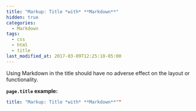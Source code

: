 ```yaml
---
title: "Markup: Title *with* **Markdown**"
hidden: true
categories:
  - Markdown
tags:
  - css
  - html
  - title
last_modified_at: 2017-03-09T12:25:10-05:00
---
```


Using Markdown in the title should have no adverse effect on the layout or functionality.

**`page.title` example:**

```yaml
title: "Markup: Title *with* **Markdown**""
```
